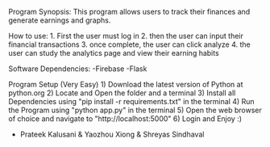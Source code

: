 Program Synopsis:
    This program allows users to track their finances and generate earnings and graphs.

How to use:
    1. First the user must log in
    2. then the user can input their financial transactions
    3. once complete, the user can click analyze
    4. the user can study the analytics page and view their earning habits

Software Dependencies:
    -Firebase
    -Flask


Program Setup (Very Easy)
    1) Download the latest version of Python at python.org
    2) Locate and Open the folder and a terminal
    3) Install all Dependencies using "pip install -r requirements.txt" in the terminal
    4) Run the Program using "python app.py" in the terminal
    5) Open the web browser of choice and navigate to "http://localhost:5000"
    6) Login and Enjoy :)

 - Prateek Kalusani & Yaozhou Xiong & Shreyas Sindhaval